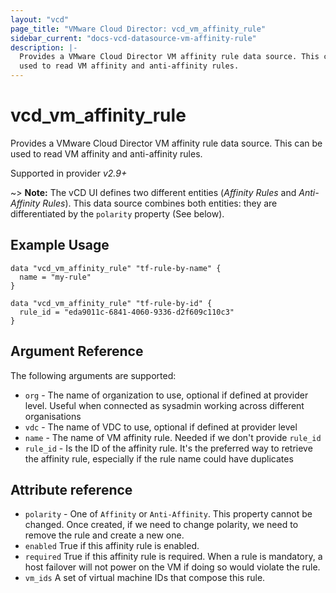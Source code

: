 ```yaml
---
layout: "vcd"
page_title: "VMware Cloud Director: vcd_vm_affinity_rule"
sidebar_current: "docs-vcd-datasource-vm-affinity-rule"
description: |-
  Provides a VMware Cloud Director VM affinity rule data source. This can be
  used to read VM affinity and anti-affinity rules.
---
```


# vcd\_vm\_affinity\_rule

Provides a VMware Cloud Director VM affinity rule data source. This can be
used to read VM affinity and anti-affinity rules.

Supported in provider *v2.9+*

~> **Note:** The vCD UI defines two different entities (*Affinity Rules* and *Anti-Affinity Rules*). This data source combines both
entities: they are differentiated by the `polarity` property (See below).

## Example Usage

```hcl
data "vcd_vm_affinity_rule" "tf-rule-by-name" {
  name = "my-rule"
}

data "vcd_vm_affinity_rule" "tf-rule-by-id" {
  rule_id = "eda9011c-6841-4060-9336-d2f609c110c3"
}
```
## Argument Reference

The following arguments are supported:

* `org` - The name of organization to use, optional if defined at provider level. Useful when connected as sysadmin working across different organisations
* `vdc` - The name of VDC to use, optional if defined at provider level
* `name` - The name of VM affinity rule. Needed if we don't provide `rule_id`
* `rule_id` - Is the ID of the affinity rule. It's the preferred way to retrieve the affinity
rule, especially if the rule name could have duplicates
 
## Attribute reference

* `polarity` - One of `Affinity` or `Anti-Affinity`. This property cannot be changed. Once created, if we
   need to change polarity, we need to remove the rule and create a new one.
* `enabled` True if this affinity rule is enabled.
* `required` True if this affinity rule is required. When a rule is mandatory, a host failover will not 
   power on the VM if doing so would violate the rule.
* `vm_ids` A set of virtual machine IDs that compose this rule.

